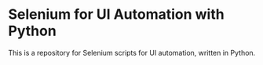 Selenium for UI Automation with Python
=========

This is a repository for Selenium scripts for UI automation, written in Python. 
